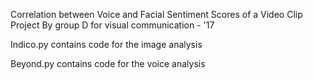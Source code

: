 Correlation between Voice and Facial Sentiment Scores of a Video Clip
Project By group D for visual communication - '17

Indico.py contains code for the image analysis 

Beyond.py contains code for the voice analysis

